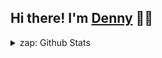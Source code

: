 ## Hi there! I'm [Denny](https://www.linkedin.com/in/denny-caruso/) 👋🏻 

<details>
    <summary>zap: Github Stats</summary>

    <img  align="left" alt="dennewbie's GitHub Stats" src="https://github-readme-stats-git-master.dennewbie.vercel.app/api?username=dennewbie&show_icons=true&hide_border=true" />
</details>